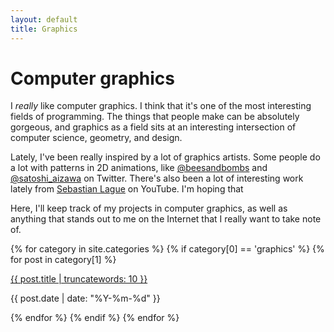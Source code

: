 ```yaml
---
layout: default
title: Graphics
---
```


# Computer graphics

I _really_ like computer graphics. I think that it's one of the most interesting
fields of programming. The things that people make can be absolutely gorgeous,
and graphics as a field sits at an interesting intersection of computer science,
geometry, and design.

Lately, I've been really inspired by a lot of graphics artists. Some people do a
lot with patterns in 2D animations, like [@beesandbombs][dave] and 
[@satoshi_aizawa][x] on Twitter. There's also been a lot of interesting work
lately from [Sebastian Lague][seb] on YouTube. I'm hoping that 

Here, I'll keep track of my projects in computer graphics, as well as anything
that stands out to me on the Internet that I really want to take note of.

{% for category in site.categories %}
{% if category[0] == 'graphics' %}
{% for post in category[1] %}
<div class="list-post">
    <div class="list-title">
        <p><a href="{{ post.url }}">{{ post.title | truncatewords: 10 }}</a></p>
    </div>
    <div class="list-date">
        <p>{{ post.date | date: "%Y-%m-%d" }}</p>
    </div>
</div>
{% endfor %}
{% endif %}
{% endfor %}


[dave]: https://twitter.com/beesandbombs
[x]: https://twitter.com/satoshi_aizawa
[seb]: https://www.youtube.com/channel/UCmtyQOKKmrMVaKuRXz02jbQ